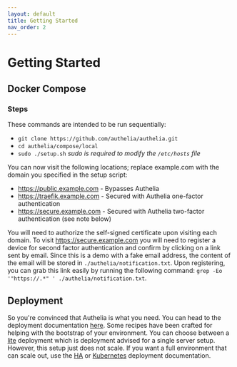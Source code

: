 ```yaml
---
layout: default
title: Getting Started
nav_order: 2
---
```


# Getting Started

## Docker Compose

### Steps

These commands are intended to be run sequentially:

- `git clone https://github.com/authelia/authelia.git`
- `cd authelia/compose/local`
- `sudo ./setup.sh` *sudo is required to modify the `/etc/hosts` file*

You can now visit the following locations; replace example.com with the domain you specified in the setup script:
- https://public.example.com - Bypasses Authelia
- https://traefik.example.com - Secured with Authelia one-factor authentication
- https://secure.example.com - Secured with Authelia two-factor authentication (see note below)

You will need to authorize the self-signed certificate upon visiting each domain.
To visit https://secure.example.com you will need to register a device for second factor authentication and confirm by clicking on a link sent by email.
Since this is a demo with a fake email address, the content of the email will be stored in `./authelia/notification.txt`.
Upon registering, you can grab this link easily by running the following command: `grep -Eo '"https://.*" ' ./authelia/notification.txt`.

## Deployment

So you're convinced that Authelia is what you need. You can head to the deployment documentation [here](./deployment/index.md).
Some recipes have been crafted for helping with the bootstrap of your environment.
You can choose between a [lite](./deployment/deployment-lite.md) deployment which is deployment advised for a single server setup.
However, this setup just does not scale. If you want a full environment that can scale out, use the [HA](./deployment/deployment-ha.md) or [Kubernetes](./deployment/deployment-kubernetes.md) deployment documentation.